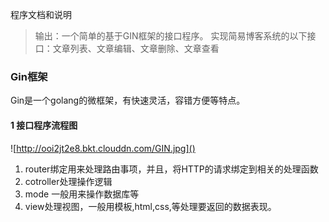 程序文档和说明

> 输出：一个简单的基于GIN框架的接口程序。 实现简易博客系统的以下接口：文章列表、文章编辑、文章删除、文章查看

### Gin框架

Gin是一个golang的微框架，有快速灵活，容错方便等特点。

#### 1 接口程序流程图

![http://ooi2jt2e8.bkt.clouddn.com/GIN.jpg]()

1. router绑定用来处理路由事项，并且，将HTTP的请求绑定到相关的处理函数
2. cotroller处理操作逻辑
3. mode 一般用来操作数据库等
4. view处理视图，一般用模板,html,css,等处理要返回的数据表现。